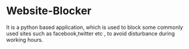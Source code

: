 # Website-Blocker
It is a python based application, which is used to block some commonly used sites such as facebook,twitter etc , to avoid disturbance during working hours.
